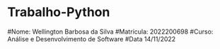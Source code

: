 # Trabalho-Python
#Nome: Wellington Barbosa da Silva
#Matrícula: 2022200698
#Curso: Análise e Desenvolvimento de Software
#Data 14/11/2022
